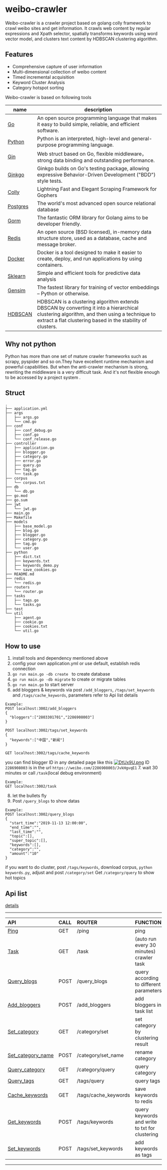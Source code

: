 # weibo-crawler

Weibo-crawler is a crawler project based on golang colly framework to crawl weibo sites and get information. It crawls web content by regular expressions and Xpath selector, spatially transforms keywords using word vector model, and clusters text content by HDBSCAN clustering algorithm.

## Features

* Comprehensive capture of user information  
* Multi-dimensional collection of weibo content  
* Timed incremental acquisition  
* Keyword Cluster Analysis  
* Category hotspot sorting  

Weibo-crawler is based on following tools

|name|description|
|------|--------|
|[Go](https://github.com/golang/go)|An open source programming language that makes it easy to build simple, reliable, and efficient software.|
|[Python](https://www.python.org/)|Python is an interpreted, high-level and general-purpose programming language.|
|[Gin](https://github.com/gin-gonic/gin)|Web struct based on Go, flexible middleware，strong data binding and outstanding performance.|
|[Ginkgo](https://github.com/onsi/ginkgo)|Ginkgo builds on Go's testing package, allowing expressive Behavior-Driven Development ("BDD") style tests.|
|[Colly](https://github.com/gocolly/colly)|Lightning Fast and Elegant Scraping Framework for Gophers|
|[Postgres](https://www.postgresql.org/)|The world's most advanced open source relational database|
|[Gorm](https://github.com/go-gorm/gorm)|The fantastic ORM library for Golang aims to be developer friendly.|
|[Redis](https://redis.io/)|An open source (BSD licensed), in-memory data structure store, used as a database, cache and message broker.|
|[Docker](https://www.docker.com/)|Docker is a tool designed to make it easier to create, deploy, and run applications by using containers.|
|[Sklearn](https://scikit-learn.org/stable/)|Simple and efficient tools for predictive data analysis|
|[Gensim](https://radimrehurek.com/gensim/)|The fastest library for training of vector embeddings – Python or otherwise.|
|[HDBSCAN](https://hdbscan.readthedocs.io/en/latest/how_hdbscan_works.html)|HDBSCAN is a clustering algorithm extends DBSCAN by converting it into a hierarchical clustering algorithm, and then using a technique to extract a flat clustering based in the stability of clusters.|

## Why not python

Python has more than one set of mature crawler frameworks such as scrapy, pyspider and so on.They have excellent runtime mechanism and powerful capabilities.
But when the anti-crawler mechanism is strong, rewriting the middleware is a very difficult task. And it's not flexible enough to be accessed by a project system .

## Struct
```
.
├── application.yml  
├── args
│   ├── args.go
│   └── cmd.go
├── conf  
│   ├── conf_debug.go
│   ├── conf.go
│   └── conf_release.go
├── controller
│   ├── application.go
│   ├── blogger.go
│   ├── category.go
│   ├── error.go
│   ├── query.go
│   ├── tag.go
│   └── task.go
├── corpus  
│   └── corpus.txt
├── db  
│   └── db.go
├── go.mod
├── go.sum
├── jwt  
│   └── jwt.go
├── main.go
├── Makefile  
├── models  
│   ├── base_model.go
│   ├── blog.go
│   ├── blogger.go
│   ├── category.go
│   ├── tag.go
│   └── user.go
├── python  
│   ├── dict.txt
│   ├── keywords.txt
│   ├── keywords_demo.py
│   └── save_cookies.go
├── README.md
├── redis
│   └── redis.go
├── routers  
│   └── router.go
├── tasks
│   ├── tags.go
│   └── tasks.go
├── test
└── util
    ├── agent.go
    ├── cookie.go
    ├── cookies.txt
    └── util.go
```

## How to use

1. install tools and dependency mentioned above
2. config your own application.yml or use default, establish redis connection
3. `go run main.go -db create `  to create database 
4. `go run main.go -db migrate` to create or migrate tables
5. `go run main.go` to start server
6. add bloggers & keywords via post `/add_bloggers`, `/tags/set_keywords` and  `/tags/cache_keywords`, parameters refer to Api list details
  ```
  Example:
  POST localhost:3002/add_bloggers
  {
    "bloggers":["2803301701","2286908003"]
  }   

  POST localhost:3002/tags/set_keywords
  {
    "keywords":["中国","新闻"]
  }

  GET localhost:3002/tags/cache_keywords 
  ```    

  you can find blogger ID in any detailed page like this
  [![DtUx9U.png](https://s3.ax1x.com/2020/11/24/DtUx9U.png)](https://imgchr.com/i/DtUx9U)
  ID `2286908003` is in the url `https://weibo.com/2286908003/JvkHgvqE1`
7. wait 30 minutes or call `/task`(local debug environment)
  ```
  Example:
  GET localhost:3002/task
  ```    
8. let the bullets fly 
9. Post `/query_blogs` to show datas
  ```
  Example:
  POST localhost:3002/query_blogs
  {
    "start_time":"2019-11-13 12:00:00",
    "end_time":"",
    "last_time":"",
    "topic":[],
    "super_topic":[],
    "keywords":[],
    "category":"",
    "amount":"10"
  }
  ```    

if you want to do cluster, post `/tags/keywords`, download corpus, `python keywords.py`, adjust and post `/category/set`
 Get `/category/query` to show hot topics

## Api list

[details ](https://github.com/ruilisi/cs-server/tree/master/controller/README.md)

---

|  API   | CALL  | ROUTER  |  FUNCTION  |
|  :----  | :----   | :----  | :----  |
| [Ping](https://github.com/ruilisi/go-crawler/tree/master/controller/application.go) | GET | /ping | ping |
| [Task](https://github.com/ruilisi/go-crawler/tree/master/controller/task.go) | GET | /task | (auto run every 30 minutes) crawler task |
| [Query_blogs](https://github.com/ruilisi/go-crawler/tree/master/controller/query.go) | POST | /query_blogs | query according to different parameters |
| [Add_bloggers](https://github.com/ruilisi/go-crawler/tree/master/controller/blogger.go) | POST | /add_bloggers | add bloggers in task list |
| [Set_category](https://github.com/ruilisi/go-crawler/tree/master/controller/category.go) | GET | /category/set | set category by clustering result |
| [Set_category_name](https://github.com/ruilisi/go-crawler/tree/master/controller/category.go) | POST | /category/set_name | rename category |
| [Query_category](https://github.com/ruilisi/go-crawler/tree/master/controller/category.go) | GET | /category/query | query category |
| [Query_tags](https://github.com/ruilisi/go-crawler/tree/master/controller/query.go) | GET | /tags/query | query tags |
| [Cache_keywords](https://github.com/ruilisi/go-crawler/tree/master/controller/tag.go) | GET | /tags/cache_keywords | save keywords to redis|
| [Get_keywords](https://github.com/ruilisi/go-crawler/tree/master/controller/query.go) | POST | /tags/keywords | query keywords and write to txt for clustering|
| [Set_keywords](https://github.com/ruilisi/go-crawler/tree/master/controller/tag.go) | POST | /tags/set_keywords | add keywords as tags |

---




